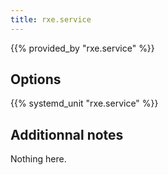 ```yaml
---
title: rxe.service
---
```


{{% provided_by "rxe.service" %}}

## Options

{{% systemd_unit "rxe.service" %}}

## Additionnal notes

Nothing here.
